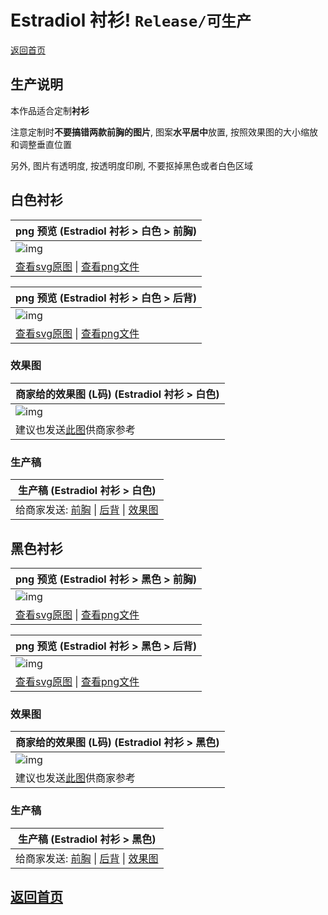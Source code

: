 # Estradiol 衬衫! `Release/可生产`

[返回首页](../README.md)

## 生产说明

本作品适合定制**衬衫**

注意定制时**不要搞错两款前胸的图片**, 图案**水平居中**放置, 按照效果图的大小缩放和调整垂直位置

另外, 图片有透明度, 按透明度印刷, 不要抠掉黑色或者白色区域

## 白色衬衫

| png 预览 (Estradiol 衬衫 > 白色 > 前胸) |
| --- |
| <img alt="img" src="white-front.png" style="max-width: 500px" /> |
| [查看svg原图](white-front.svg) \| [查看png文件](white-front.png) |

| png 预览 (Estradiol 衬衫 > 白色 > 后背) |
| --- |
| <img alt="img" src="white-back.png" style="max-width: 500px" /> |
| [查看svg原图](white-back.svg) \| [查看png文件](white-back.png) |

### 效果图

| 商家给的效果图 (L码) (Estradiol 衬衫 > 白色) |
| --- |
| <img alt="img" src="white-render.png" style="max-width: 500px" /> |
| 建议也发送[此图](white-render.png)供商家参考 |

### 生产稿

| 生产稿 (Estradiol 衬衫 > 白色) |
| --- |
| 给商家发送: [前胸](white-front.png) \| [后背](white-back.png) \| [效果图](white-render.png) |

## 黑色衬衫

| png 预览 (Estradiol 衬衫 > 黑色 > 前胸) |
| --- |
| <img alt="img" src="black-front.png" style="max-width: 500px" /> |
| [查看svg原图](black-front.svg) \| [查看png文件](black-front.png) |


| png 预览 (Estradiol 衬衫 > 黑色 > 后背) |
| --- |
| <img alt="img" src="black-back.png" style="max-width: 500px" /> |
| [查看svg原图](black-back.svg) \| [查看png文件](black-back.png) |

### 效果图

| 商家给的效果图 (L码) (Estradiol 衬衫 > 黑色) |
| --- |
| <img alt="img" src="black-render.png" style="max-width: 500px" /> |
| 建议也发送[此图](black-render.png)供商家参考 |

### 生产稿

| 生产稿 (Estradiol 衬衫 > 黑色) |
| --- |
| 给商家发送: [前胸](black-front.png) \| [后背](black-back.png) \| [效果图](black-render.png) |

## [返回首页](../README.md)
